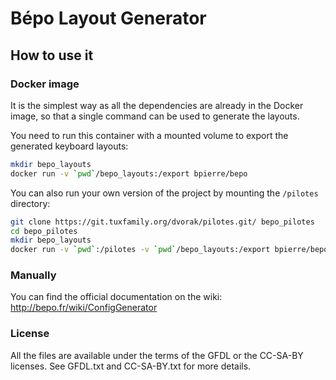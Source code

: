 # Bépo Layout Generator

## How to use it

### Docker image

It is the simplest way as all the dependencies are already in the Docker image, so that a single command can be used to generate the layouts.

You need to run this container with a mounted volume to export the generated keyboard layouts:

```sh
mkdir bepo_layouts
docker run -v `pwd`/bepo_layouts:/export bpierre/bepo
```

You can also run your own version of the project by mounting the `/pilotes` directory:

```sh
git clone https://git.tuxfamily.org/dvorak/pilotes.git/ bepo_pilotes
cd bepo_pilotes
mkdir bepo_layouts
docker run -v `pwd`:/pilotes -v `pwd`/bepo_layouts:/export bpierre/bepo
```

### Manually

You can find the official documentation on the wiki: http://bepo.fr/wiki/ConfigGenerator

### License

All the files are available under the terms of the GFDL or the CC-SA-BY licenses.
See GFDL.txt and CC-SA-BY.txt for more details.
